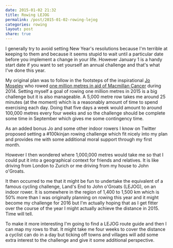 ```yaml
---
date: 2015-01-02 21:32
title: Rowing LEJOG
permalink: /post/2015-01-02-rowing-lejog
categories: rowing
layout: post
share: true
---
```


I generally try to avoid setting New Year's resolutions because I'm terrible at keeping to them and because it seems stupid to wait until a particular date before you implement a change in your life. However January 1 is a handy start date if you want to set yourself an annual challenge and that's what I've done this year.

My original plan was to follow in the footsteps of the inspirational [Jo Moseley](https://twitter.com/OneHappyRower) who rowed [one million metres in aid of Macmillan Cancer](https://www.justgiving.com/OneHappyRower/) during 2014. Setting myself a goal of rowing one million metres in 2015 is a big challenge but it is also manageable. A 5,000 metre row takes me around 25 minutes (at the moment) which is a reasonably amount of time to spend exercising each day. Doing that five days a week would amount to around 100,000 metres every four weeks and so the challenge should be complete some time in September which gives me some contingency time.

As an added bonus Jo and some other indoor rowers I know on Twitter proposed setting a #100kinjan rowing challenge which fit nicely into my plan and provides me with some additional moral support through my first month.

However I then wondered where 1,000,000 metres would take me so that I could put it into a geographical context for friends and relatives. It is like driving from London to Zurich or me driving from my house to John o'Groats.

It then occurred to me that it might be fun to undertake the equivalent of a famous cycling challenge, Land's End to John o'Groats (LEJOG), on an indoor rower. It is somewhere in the region of 1,400 to 1,500 km which is 50% more than I was originally planning on rowing this year and it might become my challenge for 2016 but I'm actually hoping that as I get fitter over the course of the year I might actually achieve the distance in 2015. Time will tell.

To make it more interesting I'm going to find a LEJOG route guide and then I can map my rows to that. It might take me four weeks to cover the distance a cyclist can do in a day but ticking off towns and villages will add some extra interest to the challenge and give it some additional perspective.
